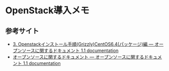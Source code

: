 # OpenStack導入メモ

## 参考サイト

- [3. Openstackインストール手順(Grizzly)CentOS6.4(パッケージ)編 —
オープンソースに関するドキュメント 1.1
documentation](http://oss.fulltrust.co.jp/doc/openstack_grizzly_centos64_yum/)
- [オープンソースに関するドキュメント — オープンソースに関するドキュメント 1.1
documentation](http://oss.fulltrust.co.jp/doc/index.html)

